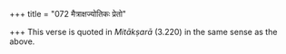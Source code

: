 +++
title = "072 मैत्राक्षज्योतिकः प्रेतो"

+++
This verse is quoted in *Mitākṣarā* (3.220) in the same sense as the
above.
